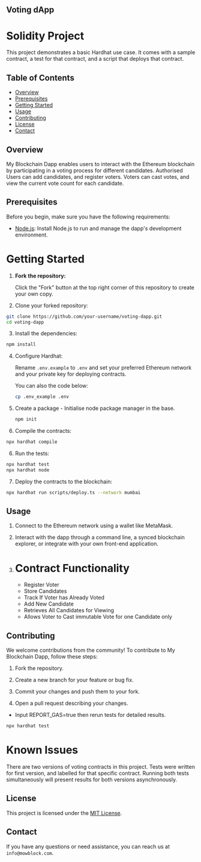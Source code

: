 ## Voting dApp

# Solidity Project
This project demonstrates a basic Hardhat use case. It comes with a sample contract, a test for that contract, and a script that deploys that contract.


## Table of Contents

- [Overview](#overview)
- [Prerequisites](#prerequisites)
- [Getting Started](#getting-started)
- [Usage](#usage)
- [Contributing](#contributing)
- [License](#license)
- [Contact](#contact)

## Overview

My Blockchain Dapp enables users to interact with the Ethereum blockchain by participating in a voting process for different candidates. Authorised Users can add candidates, and register voters. Voters can cast votes, and view the current vote count for each candidate.

## Prerequisites

Before you begin, make sure you have the following requirements:

- [Node.js](https://nodejs.org/): Install Node.js to run and manage the dapp's development environment.

# Getting Started

1. **Fork the repository:**

   Click the "Fork" button at the top right corner of this repository to create your own copy.

2. Clone your forked repository:

```sh
git clone https://github.com/your-username/voting-dapp.git
cd voting-dapp
```

3. Install the dependencies:

```sh
npm install
```

4. Configure Hardhat:

   Rename `.env.example` to `.env` and set your preferred Ethereum network and your private key for deploying contracts. 

   You can also the code below:

    ```sh
    cp .env_example .env
    ```
5. Create a package - Initialise node package manager in the base.
    ```sh
    npm init
    ```
6. Compile the contracts:
```sh
npx hardhat compile
```

6. Run the tests:

```sh
npx hardhat test
npx hardhat node
```

7. Deploy the contracts to the blockchain:

```sh
npx hardhat run scripts/deploy.ts --network mumbai
```

## Usage

1. Connect to the Ethereum network using a wallet like MetaMask.

2. Interact with the dapp through a command line, a synced blockchain explorer, or integrate with your own front-end application.

3. # Contract Functionality

    -   Register Voter
    -   Store Candidates
    -   Track If Voter has Already Voted
    -   Add New Candidate
    -   Retrieves All Candidates for Viewing
    -   Allows Voter to Cast immutable Vote for one Candidate only

## Contributing

We welcome contributions from the community! To contribute to My Blockchain Dapp, follow these steps:

1. Fork the repository.

2. Create a new branch for your feature or bug fix.

3. Commit your changes and push them to your fork.

4. Open a pull request describing your changes.

- Input REPORT_GAS=true then rerun tests for detailed results.
 ```sh
 npx hardhat test
 ```

# Known Issues
 There are two versions of voting contracts in this project. Tests were written for first version, and labelled for that specific contract. Running both tests simultaneously will present results for both versions asynchronously.

## License

This project is licensed under the [MIT License](LICENSE).

## Contact

If you have any questions or need assistance, you can reach us at `info@mowblock.com`.

 